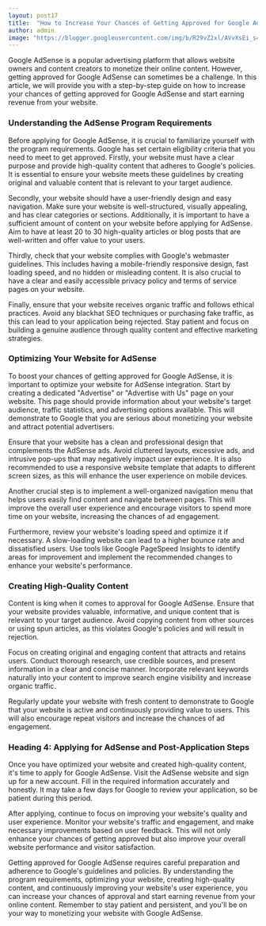 ```yaml
---
layout: post17
title:  "How to Increase Your Chances of Getting Approved for Google AdSense"
author: admin
image: "https://blogger.googleusercontent.com/img/b/R29vZ2xl/AVvXsEi_s41xSMqoIiyP1hAx-9D3atamGg_Asu8dpxwxUxdHHwCOh7if_jX2AYfbttEW5gI9GbmwqWTDfnDx0YDvzGYxFNIvIa_28opze4TW_DqlIaItV98FaHyA1m2YEc8_BcNakz2trFFirFi6jk7wbinPB_6aNFgkI9qMAPWICbZuoiA1uLjSyQI_w4vS0zt3/s1600/images%20%2816%29.jpeg"
---
```




<p>Google AdSense is a popular advertising platform that allows website owners and content creators to monetize their online content. However, getting approved for Google AdSense can sometimes be a challenge. In this article, we will provide you with a step-by-step guide on how to increase your chances of getting approved for Google AdSense and start earning revenue from your website.</p>
<h3>Understanding the AdSense Program Requirements</h3>
<p>Before applying for Google AdSense, it is crucial to familiarize yourself with the program requirements. Google has set certain eligibility criteria that you need to meet to get approved. Firstly, your website must have a clear purpose and provide high-quality content that adheres to Google's policies. It is essential to ensure your website meets these guidelines by creating original and valuable content that is relevant to your target audience.</p>
<p>Secondly, your website should have a user-friendly design and easy navigation. Make sure your website is well-structured, visually appealing, and has clear categories or sections. Additionally, it is important to have a sufficient amount of content on your website before applying for AdSense. Aim to have at least 20 to 30 high-quality articles or blog posts that are well-written and offer value to your users.</p>
<p>Thirdly, check that your website complies with Google's webmaster guidelines. This includes having a mobile-friendly responsive design, fast loading speed, and no hidden or misleading content. It is also crucial to have a clear and easily accessible privacy policy and terms of service pages on your website.</p>
<p>Finally, ensure that your website receives organic traffic and follows ethical practices. Avoid any blackhat SEO techniques or purchasing fake traffic, as this can lead to your application being rejected. Stay patient and focus on building a genuine audience through quality content and effective marketing strategies.</p>
<h3>Optimizing Your Website for AdSense</h3>
<p>To boost your chances of getting approved for Google AdSense, it is important to optimize your website for AdSense integration. Start by creating a dedicated &quot;Advertise&quot; or &quot;Advertise with Us&quot; page on your website. This page should provide information about your website's target audience, traffic statistics, and advertising options available. This will demonstrate to Google that you are serious about monetizing your website and attract potential advertisers.</p>
<p>Ensure that your website has a clean and professional design that complements the AdSense ads. Avoid cluttered layouts, excessive ads, and intrusive pop-ups that may negatively impact user experience. It is also recommended to use a responsive website template that adapts to different screen sizes, as this will enhance the user experience on mobile devices.</p>
<p>Another crucial step is to implement a well-organized navigation menu that helps users easily find content and navigate between pages. This will improve the overall user experience and encourage visitors to spend more time on your website, increasing the chances of ad engagement.</p>
<p>Furthermore, review your website's loading speed and optimize it if necessary. A slow-loading website can lead to a higher bounce rate and dissatisfied users. Use tools like Google PageSpeed Insights to identify areas for improvement and implement the recommended changes to enhance your website's performance.</p>
<h3>Creating High-Quality Content</h3>
<p>Content is king when it comes to approval for Google AdSense. Ensure that your website provides valuable, informative, and unique content that is relevant to your target audience. Avoid copying content from other sources or using spun articles, as this violates Google's policies and will result in rejection.</p>
<p>Focus on creating original and engaging content that attracts and retains users. Conduct thorough research, use credible sources, and present information in a clear and concise manner. Incorporate relevant keywords naturally into your content to improve search engine visibility and increase organic traffic.</p>
<p>Regularly update your website with fresh content to demonstrate to Google that your website is active and continuously providing value to users. This will also encourage repeat visitors and increase the chances of ad engagement.</p>
<h3>Heading 4: Applying for AdSense and Post-Application Steps</h3>
<p>Once you have optimized your website and created high-quality content, it's time to apply for Google AdSense. Visit the AdSense website and sign up for a new account. Fill in the required information accurately and honestly. It may take a few days for Google to review your application, so be patient during this period.</p>
<p>After applying, continue to focus on improving your website's quality and user experience. Monitor your website's traffic and engagement, and make necessary improvements based on user feedback. This will not only enhance your chances of getting approved but also improve your overall website performance and visitor satisfaction.</p>
<p>Getting approved for Google AdSense requires careful preparation and adherence to Google's guidelines and policies. By understanding the program requirements, optimizing your website, creating high-quality content, and continuously improving your website's user experience, you can increase your chances of approval and start earning revenue from your online content. Remember to stay patient and persistent, and you'll be on your way to monetizing your website with Google AdSense.</p>

